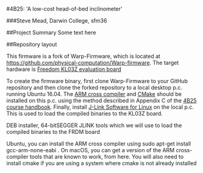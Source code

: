 #4B25:  'A low-cost head-of-bed inclinometer'

###Steve Mead, Darwin College, sfm36

##Project Summary
Some text here

##Repository layout

This firmware is a fork of Warp-Firmware, which is located at https://github.com/physical-computation/Warp-firmware. The target hardware is [Freedom KL03Z evaluation board](https://www.nxp.com/design/development-boards/freedom-development-boards/mcu-boards/freedom-development-platform-for-kinetis-kl03-mcus:FRDM-KL03Z)

To create the firmware binary, first clone Warp-Firmware to your GitHub repository and then clone the forked repository to a local desktop p.c. running Ubuntu 16.04. The [ARM cross compiler](https://developer.arm.com/tools-and-software/open-source-software/developer-tools/gnu-toolchain/gnu-rm/downloads) and [CMake](https://cmake.org/download/) should be installed on this p.c. using the method described in Appendix C of the [4B25 course handbook](http://physcomp.eng.cam.ac.uk/4B25-course-notes-and-cover-trimmed-v0.3/4B25-course-notes-and-cover-trimmed-with-embedded-fonts.html). Finally, install [J-Link Software for Linux](https://www.segger.com/downloads/jlink/#J-LinkSoftwareAndDocumentationPack) on the local p.c. This is used to load the compiled binaries to the KL03Z board.

DEB installer, 64-bitSEGGER JLINK tools which we will use to load the compiled
binaries to the FRDM board


Ubuntu, you can install the ARM cross compiler using
sudo apt-get install gcc-arm-none-eabi .
On macOS, you can get a version of the ARM cross-compiler tools that are
known to work, from here. You will also need to install cmake if you are using
a system where cmake is not already installed

